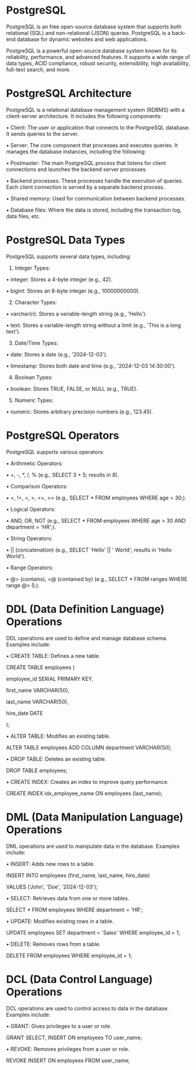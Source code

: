 # PostgreSQL 

PostgreSQL is an free open-source database system that supports both relational (SQL) and non-relational (JSON) queries. PostgreSQL is a back-end database for dynamic websites and web applications.

PostgreSQL is a powerful open-source database system known for its reliability, performance, and advanced features. It supports a wide range of data types, ACID compliance, robust security, extensibility, high availability, full-text search, and more.

# PostgreSQL Architecture

PostgreSQL is a relational database management system (RDBMS) with a client-server architecture. It includes the following components:

• Client: The user or application that connects to the PostgreSQL database. It sends queries to the server.

• Server: The core component that processes and executes queries. It manages the database instances, including the following:

• Postmaster: The main PostgreSQL process that listens for client connections and launches the backend server processes.

• Backend processes: These processes handle the execution of queries. Each client connection is served by a separate backend process.

• Shared memory: Used for communication between backend processes.

• Database files: Where the data is stored, including the transaction log, data files, etc.

# PostgreSQL Data Types

PostgreSQL supports several data types, including:

1. Integer Types:

• integer: Stores a 4-byte integer (e.g., 42).

• bigint: Stores an 8-byte integer (e.g., 10000000000).

2. Character Types:

• varchar(n): Stores a variable-length string (e.g., 'Hello').

• text: Stores a variable-length string without a limit (e.g., 'This is a long text').

3. Date/Time Types:

• date: Stores a date (e.g., '2024-12-03').

• timestamp: Stores both date and time (e.g., '2024-12-03 14:30:00').

4. Boolean Types:

• boolean: Stores TRUE, FALSE, or NULL (e.g., TRUE).

5. Numeric Types:

• numeric: Stores arbitrary precision numbers (e.g., 123.45).

# PostgreSQL Operators

PostgreSQL supports various operators:

• Arithmetic Operators:

• +, -, *, /, % (e.g., SELECT 3 + 5; results in 8).

• Comparison Operators:

• =, !=, <, >, <=, >= (e.g., SELECT * FROM employees WHERE age > 30;).

• Logical Operators:

• AND, OR, NOT (e.g., SELECT * FROM employees WHERE age > 30 AND department = 'HR';).

• String Operators:

• || (concatenation) (e.g., SELECT 'Hello' || ' World'; results in 'Hello World').

• Range Operators:

• @> (contains), <@ (contained by) (e.g., SELECT * FROM ranges WHERE range @> 5;).

# DDL (Data Definition Language) Operations

DDL operations are used to define and manage database schema. Examples include:

• CREATE TABLE: Defines a new table.

CREATE TABLE employees (

  employee_id SERIAL PRIMARY KEY,

  first_name VARCHAR(50),

  last_name VARCHAR(50),

  hire_date DATE

);

• ALTER TABLE: Modifies an existing table.

ALTER TABLE employees ADD COLUMN department VARCHAR(50);

• DROP TABLE: Deletes an existing table.

DROP TABLE employees;

• CREATE INDEX: Creates an index to improve query performance.

CREATE INDEX idx_employee_name ON employees (last_name);

# DML (Data Manipulation Language) Operations

DML operations are used to manipulate data in the database. Examples include:

• INSERT: Adds new rows to a table.

INSERT INTO employees (first_name, last_name, hire_date)

VALUES ('John', 'Doe', '2024-12-03');

• SELECT: Retrieves data from one or more tables.

SELECT * FROM employees WHERE department = 'HR';

• UPDATE: Modifies existing rows in a table.

UPDATE employees SET department = 'Sales' WHERE employee_id = 1;

• DELETE: Removes rows from a table.

DELETE FROM employees WHERE employee_id = 1;

# DCL (Data Control Language) Operations

DCL operations are used to control access to data in the database. Examples include:

• GRANT: Gives privileges to a user or role.

GRANT SELECT, INSERT ON employees TO user_name;

• REVOKE: Removes privileges from a user or role.

REVOKE INSERT ON employees FROM user_name;
